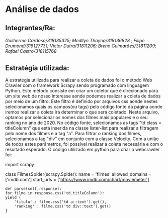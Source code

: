 # Análise de dados
## Integrantes/Ra:
###### Guilherme Cardoso/318135325; Medllyn Thayna/318136828 ; Filipe Drumond/318127731; Victor Dutra/31811206; Breno Guimarães/31811209; Rafael Castro/318115768

## Estratégia utilizada: 
A estratégia utilizada para realizar a coleta de dados foi o método  Web Crawler com o framework Scrapy sendo programado com linguagem Python. Este método consiste em criar um coletor que é direcionado para um site web de nosso interesse aonde podemos realizar a coleta de dados por meio de um filtro. Este filtro é definido por arquivos css aonde nestes selecionamos quais os campos(ou tags) pelo código fonte da página aonde iremos realizar a coleta irá determinar o que será coletado. Neste arquivo, optamos por selecionar os nomes dos filmes mais populares e o seu ranking no ano de 2020. No código fonte, selecionamos as tags "td class = titleColumn" que está inserida na classe lister-list para realizar a filtragem pelo nome dos filmes e a tag "a". Para filtrar o ranking dos filmes, selecionamos a tag "div" em conjunto com a classe Velocity. Com a união de todos estes parâmetros, foi possível realizar a coleta necessária e com o resultado esperado.
O código utilizado em python para criar o webcrawler foi: 

import scrapy

class FilmesSpider(scrapy.Spider):
    name = 'filmes'
    allowed_domains = ['imdb.com']
    start_urls = ['https://www.imdb.com/chart/moviemeter']

    def parse(self,response):
    for filme in response.css('td.titleColumn'):
    yield {
        'titulo' : filme.css('td a::text').get(),
        'ranking' : filme.css('td div::text').get()
    }
